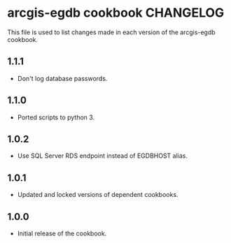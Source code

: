 arcgis-egdb cookbook CHANGELOG
================================

This file is used to list changes made in each version of the arcgis-egdb cookbook.

1.1.1
-----

- Don't log database passwords.

1.1.0
-----

- Ported scripts to python 3.

1.0.2
-----
-  Use SQL Server RDS endpoint instead of EGDBHOST alias.

1.0.1
-----
- Updated and locked versions of dependent cookbooks.

1.0.0
-----
- Initial release of the cookbook.
